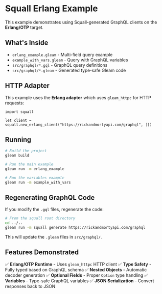 # Squall Erlang Example

This example demonstrates using Squall-generated GraphQL clients on the **Erlang/OTP** target.

## What's Inside

- `erlang_example.gleam` - Multi-field query example
- `example_with_vars.gleam` - Query with GraphQL variables
- `src/graphql/*.gql` - GraphQL query definitions
- `src/graphql/*.gleam` - Generated type-safe Gleam code

## HTTP Adapter

This example uses the **Erlang adapter** which uses `gleam_httpc` for HTTP requests:

```gleam
import squall

let client = squall.new_erlang_client("https://rickandmortyapi.com/graphql", [])
```

## Running

```bash
# Build the project
gleam build

# Run the main example
gleam run -m erlang_example

# Run the variables example
gleam run -m example_with_vars
```

## Regenerating GraphQL Code

If you modify the `.gql` files, regenerate the code:

```bash
# From the squall root directory
cd ../..
gleam run -m squall generate https://rickandmortyapi.com/graphql
```

This will update the `.gleam` files in `src/graphql/`.

## Features Demonstrated

✅ **Erlang/OTP Runtime** - Uses `gleam_httpc` HTTP client
✅ **Type Safety** - Fully typed based on GraphQL schema
✅ **Nested Objects** - Automatic decoder generation
✅ **Optional Fields** - Proper `Option` type handling
✅ **Variables** - Type-safe GraphQL variables
✅ **JSON Serialization** - Convert responses back to JSON
